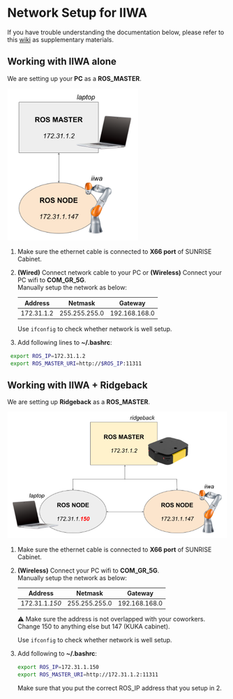 # Network Setup for IIWA

If you have trouble understanding the documentation below, please refer to this [wiki](https://github.com/IFL-CAMP/iiwa_stack/wiki#setup-guide) as supplementary materials.

## Working with IIWA alone

We are setting up your **PC** as a **ROS_MASTER**.

<img src="../img/laptop_iiwa.png" width="300">

1. Make sure the ethernet cable is connected to **X66 port** of SUNRISE Cabinet. 

2. **(Wired)** Connect network cable to your PC or **(Wireless)** Connect your PC wifi to **COM_GR_5G**.   
   Manually setup the network as below:

	|  Address           | Netmask         | Gateway         |
	|  :---------------: | :-------------: | :-------------: |
	|  172.31.1.2        |  255.255.255.0  |  192.168.168.0  |

   Use ```ifconfig``` to check whether network is well setup.
   
3. Add following lines to **~/.bashrc**:  
  ```sh
   export ROS_IP=172.31.1.2  
   export ROS_MASTER_URI=http://$ROS_IP:11311
  ```

## Working with IIWA + Ridgeback

We are setting up **Ridgeback** as a **ROS_MASTER**.

<img src="../img/ridgeback-iiwa-laptop.png" width="600">

1. Make sure the ethernet cable is connected to **X66 port** of SUNRISE Cabinet. 

2. **(Wireless)** Connect your PC wifi to **COM_GR_5G**.   
   Manually setup the network as below:

	|  Address           | Netmask         | Gateway         |
	|  :---------------: | :-------------: | :-------------: |
	|  172.31.1.*150*    |  255.255.255.0  |  192.168.168.0  |

   ⚠️ Make sure the address is not overlapped with your coworkers. Change 150 to anything else but 147 (KUKA cabinet).
   
   Use ```ifconfig``` to check whether network is well setup.
   
3. Add following to **~/.bashrc**:   
   ```sh
   export ROS_IP=172.31.1.150 
   export ROS_MASTER_URI=http://172.31.1.2:11311
   ```
   
   Make sure that you put the correct ROS_IP address that you setup in 2.
